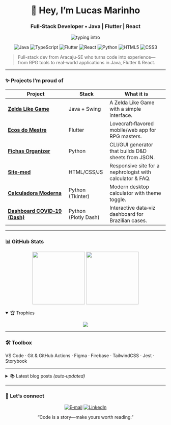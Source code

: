 <h1 align="center">👋 Hey, I’m Lucas Marinho</h1>
<h3 align="center">Full‑Stack Developer • Java | Flutter | React</h3>

<p align="center">
  <img src="https://readme-typing-svg.demolab.com?font=Fira+Code&pause=800&width=450&lines=Crafting+elegant+UIs;Building+RPG+tools;Loving+jazz+solos" alt="typing intro" />
</p>

<p align="center">
  <!-- Tech stack badges -->
  <img alt="Java" src="https://img.shields.io/badge/-Java-007396?style=for-the-badge&logo=java&logoColor=white"/>
  <img alt="TypeScript" src="https://img.shields.io/badge/-TypeScript-3178C6?style=for-the-badge&logo=typescript&logoColor=white"/>
  <img alt="Flutter" src="https://img.shields.io/badge/-Flutter-02569B?style=for-the-badge&logo=flutter&logoColor=white"/>
  <img alt="React" src="https://img.shields.io/badge/-React-20232A?style=for-the-badge&logo=react&logoColor=61DAFB"/>
  <img alt="Python" src="https://img.shields.io/badge/-Python-3776AB?style=for-the-badge&logo=python&logoColor=white"/>
  <img alt="HTML5" src="https://img.shields.io/badge/-HTML5-E34F26?style=for-the-badge&logo=html5&logoColor=white"/>
  <img alt="CSS3" src="https://img.shields.io/badge/-CSS3-1572B6?style=for-the-badge&logo=css3&logoColor=white"/>
</p>

> Full-stack dev from Aracaju‑SE who turns code into experience—<br>
> from RPG tools to real-world applications in Java, Flutter & React.

---

### ✨ Projects I’m proud of

| Project | Stack | What it is |
|---------|-------|------------|
| [**Zelda Like Game**](https://github.com/lcsmarinho/Zelda-Like-Game) | Java + Swing | A Zelda Like Game with a simple interface. |
| [**Ecos do Mestre**](https://github.com/lcsmarinho/ecos_do_mestre) | Flutter | Lovecraft‑flavored mobile/web app for RPG masters. |
| [**Fichas Organizer**](https://github.com/lcsmarinho/fichas_organizer_generator_app) | Python | CLI/GUI generator that builds D&D sheets from JSON. |
| [**Site‑med**](https://github.com/lcsmarinho/Site-med) | HTML/CSS/JS | Responsive site for a nephrologist with calculator & FAQ. |
| [**Calculadora Moderna**](https://github.com/lcsmarinho/Calculadora-Moderna) | Python (Tkinter) | Modern desktop calculator with theme toggle. |
| [**Dashboard COVID‑19 (Dash)**](https://github.com/lcsmarinho/Dashboard-COVID-19-com-Dash) | Python (Plotly Dash) | Interactive data‑viz dashboard for Brazilian cases. |

---

### 📊 GitHub Stats

<p align="center">
  <img height="165" src="https://github-readme-stats.vercel.app/api?username=lcsmarinho&show_icons=true&theme=tokyonight&hide_border=true" />
  <img height="165" src="https://github-readme-streak-stats.herokuapp.com/?user=lcsmarinho&theme=tokyonight&hide_border=true" />
</p>

<details open>
<summary>🏆 Trophies</summary>
<p align="center">
  <img src="https://github-profile-trophy.vercel.app/?username=lcsmarinho&theme=onedark&no-frame=true&column=6&rank=S,AAA,AA,A" />
</p>
</details>

---

### 🛠️ Toolbox
VS Code · Git & GitHub Actions · Figma · Firebase · TailwindCSS · Jest · Storybook

---

<details>
<summary>📚 Latest blog posts <em>(auto‑updated)</em></summary>

<!-- BLOG-POST-LIST:START -->
<!-- BLOG-POST-LIST:END -->

_To show your posts here, enable  
<a href="https://github.com/gautamkrishnar/blog-post-workflow">blog-post-workflow</a> in <code>.github/workflows</code>._
</details>

---

### 🤝 Let’s connect
<p align="center">
  <a href="mailto:lucas@example.com"><img alt="E‑mail" src="https://img.shields.io/badge/E‑mail-D14836?style=for-the-badge&logo=gmail&logoColor=white"></a>
  <a href="https://linkedin.com/in/lucas-marinho-dev"><img alt="LinkedIn" src="https://img.shields.io/badge/LinkedIn-0A66C2?style=for-the-badge&logo=linkedin&logoColor=white"></a>
</p>

<p align="center">“Code is a story—make yours worth reading.”</p>
